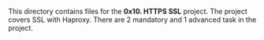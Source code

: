 This directory contains files for the **0x10. HTTPS SSL** project. The project covers SSL with Haproxy. There
are 2 mandatory and 1 advanced task in the project.